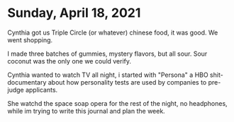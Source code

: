 # Sunday, April 18, 2021

Cynthia got us Triple Circle (or whatever) chinese food, it was good. We went shopping.

I made three batches of gummies, mystery flavors, but all sour. Sour coconut was the only one we could verify.

Cynthia wanted to watch TV all night, i started with "Persona" a HBO shit-documentary about how personality tests are used by companies to pre-judge applicants.

She watchd the space soap opera for the rest of the night, no headphones, while im trying to write this journal and plan the week. 
